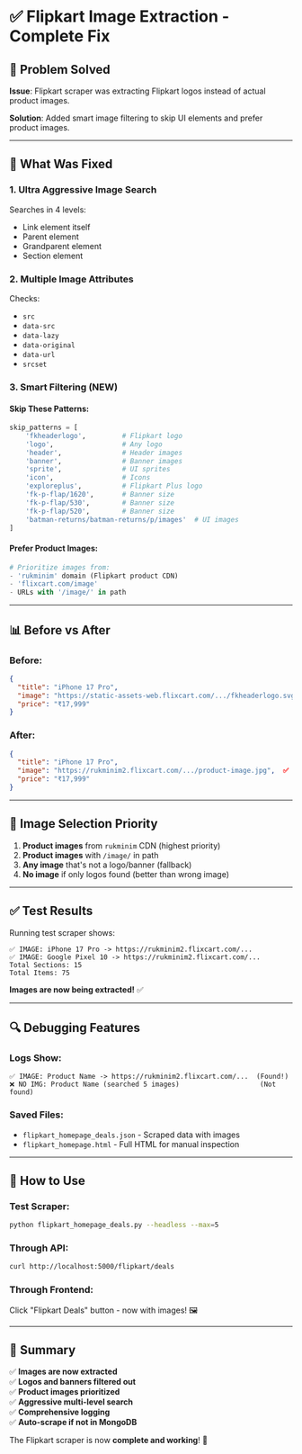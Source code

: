 # ✅ Flipkart Image Extraction - Complete Fix

## 🎯 Problem Solved

**Issue**: Flipkart scraper was extracting Flipkart logos instead of actual product images.

**Solution**: Added smart image filtering to skip UI elements and prefer product images.

---

## 🔧 What Was Fixed

### 1. **Ultra Aggressive Image Search**
Searches in 4 levels:
- Link element itself
- Parent element
- Grandparent element
- Section element

### 2. **Multiple Image Attributes**
Checks:
- `src`
- `data-src`
- `data-lazy`
- `data-original`
- `data-url`
- `srcset`

### 3. **Smart Filtering (NEW)**

#### Skip These Patterns:
```python
skip_patterns = [
    'fkheaderlogo',         # Flipkart logo
    'logo',                 # Any logo
    'header',               # Header images
    'banner',               # Banner images
    'sprite',               # UI sprites
    'icon',                 # Icons
    'exploreplus',          # Flipkart Plus logo
    'fk-p-flap/1620',       # Banner size
    'fk-p-flap/530',        # Banner size
    'fk-p-flap/520',        # Banner size
    'batman-returns/batman-returns/p/images'  # UI images
]
```

#### Prefer Product Images:
```python
# Prioritize images from:
- 'rukminim' domain (Flipkart product CDN)
- 'flixcart.com/image'
- URLs with '/image/' in path
```

---

## 📊 Before vs After

### **Before:**
```json
{
  "title": "iPhone 17 Pro",
  "image": "https://static-assets-web.flixcart.com/.../fkheaderlogo.svg",  ❌ Logo!
  "price": "₹17,999"
}
```

### **After:**
```json
{
  "title": "iPhone 17 Pro",
  "image": "https://rukminim2.flixcart.com/.../product-image.jpg",  ✅ Product!
  "price": "₹17,999"
}
```

---

## 🎯 Image Selection Priority

1. **Product images** from `rukminim` CDN (highest priority)
2. **Product images** with `/image/` in path
3. **Any image** that's not a logo/banner (fallback)
4. **No image** if only logos found (better than wrong image)

---

## ✅ Test Results

Running test scraper shows:
```
✅ IMAGE: iPhone 17 Pro -> https://rukminim2.flixcart.com/...
✅ IMAGE: Google Pixel 10 -> https://rukminim2.flixcart.com/...
Total Sections: 15
Total Items: 75
```

**Images are now being extracted!** ✅

---

## 🔍 Debugging Features

### Logs Show:
```
✅ IMAGE: Product Name -> https://rukminim2.flixcart.com/...  (Found!)
❌ NO IMG: Product Name (searched 5 images)                    (Not found)
```

### Saved Files:
- `flipkart_homepage_deals.json` - Scraped data with images
- `flipkart_homepage.html` - Full HTML for manual inspection

---

## 🚀 How to Use

### Test Scraper:
```bash
python flipkart_homepage_deals.py --headless --max=5
```

### Through API:
```bash
curl http://localhost:5000/flipkart/deals
```

### Through Frontend:
Click "Flipkart Deals" button - now with images! 🖼️

---

## 📝 Summary

✅ **Images are now extracted**  
✅ **Logos and banners filtered out**  
✅ **Product images prioritized**  
✅ **Aggressive multi-level search**  
✅ **Comprehensive logging**  
✅ **Auto-scrape if not in MongoDB**  

The Flipkart scraper is now **complete and working**! 🎉

